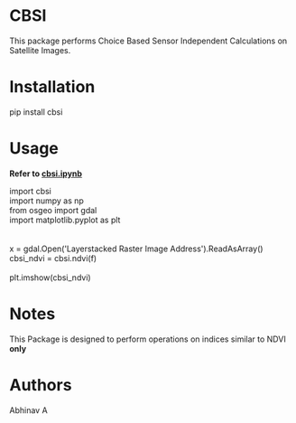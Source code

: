 # CBSI

This package performs Choice Based Sensor Independent Calculations on Satellite Images.

# Installation

pip install cbsi

# Usage

<b>Refer to <a href = "https://github.com/abhinav-alangadan/CBSI/blob/main/cbsi.ipynb">cbsi.ipynb</a></b>

import cbsi <br/>
import numpy as np <br/>
from osgeo import gdal <br/>
import matplotlib.pyplot as plt <br/>
<br/>
<br/>
x = gdal.Open('Layerstacked Raster Image Address').ReadAsArray()<br/>
cbsi_ndvi = cbsi.ndvi(f)<br/>
<br/>
plt.imshow(cbsi_ndvi)

# Notes

This Package is designed to perform operations on indices similar to NDVI <b>only</b>

# Authors

Abhinav A
